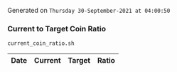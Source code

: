 Generated on `Thursday 30-September-2021 at 04:00:50`

### Current to Target Coin Ratio
`current_coin_ratio.sh`

Date|Current|Target|Ratio
---|---|---|---

